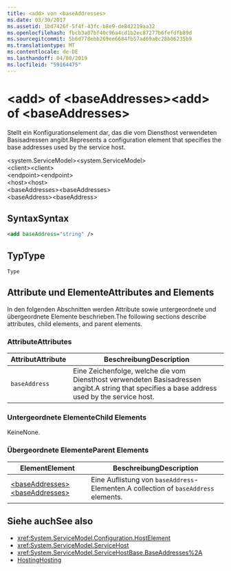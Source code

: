 ```yaml
---
title: <add> von <baseAddresses>
ms.date: 03/30/2017
ms.assetid: 1bd7426f-5f4f-43fc-b8e9-de842219aa32
ms.openlocfilehash: fbcb3a07bf40c96a4cd1b2ec87277b6fefdfb89d
ms.sourcegitcommit: 5b6d778ebb269ee6684fb57ad69a8c28b06235b9
ms.translationtype: MT
ms.contentlocale: de-DE
ms.lasthandoff: 04/08/2019
ms.locfileid: "59164475"
---
```

# <a name="add-of-baseaddresses"></a><span data-ttu-id="59294-102">\<add> of \<baseAddresses></span><span class="sxs-lookup"><span data-stu-id="59294-102">\<add> of \<baseAddresses></span></span>
<span data-ttu-id="59294-103">Stellt ein Konfigurationselement dar, das die vom Diensthost verwendeten Basisadressen angibt.</span><span class="sxs-lookup"><span data-stu-id="59294-103">Represents a configuration element that specifies the base addresses used by the service host.</span></span>  
  
 <span data-ttu-id="59294-104">\<system.ServiceModel></span><span class="sxs-lookup"><span data-stu-id="59294-104">\<system.ServiceModel></span></span>  
<span data-ttu-id="59294-105">\<client></span><span class="sxs-lookup"><span data-stu-id="59294-105">\<client></span></span>  
<span data-ttu-id="59294-106">\<endpoint></span><span class="sxs-lookup"><span data-stu-id="59294-106">\<endpoint></span></span>  
<span data-ttu-id="59294-107">\<host></span><span class="sxs-lookup"><span data-stu-id="59294-107">\<host></span></span>  
<span data-ttu-id="59294-108">\<baseAddresses></span><span class="sxs-lookup"><span data-stu-id="59294-108">\<baseAddresses></span></span>  
<span data-ttu-id="59294-109">\<baseAddress></span><span class="sxs-lookup"><span data-stu-id="59294-109">\<baseAddress></span></span>  
  
## <a name="syntax"></a><span data-ttu-id="59294-110">Syntax</span><span class="sxs-lookup"><span data-stu-id="59294-110">Syntax</span></span>  
  
```xml  
<add baseAddress="string" />
```  
  
## <a name="type"></a><span data-ttu-id="59294-111">Typ</span><span class="sxs-lookup"><span data-stu-id="59294-111">Type</span></span>  
 `Type`  
  
## <a name="attributes-and-elements"></a><span data-ttu-id="59294-112">Attribute und Elemente</span><span class="sxs-lookup"><span data-stu-id="59294-112">Attributes and Elements</span></span>  
 <span data-ttu-id="59294-113">In den folgenden Abschnitten werden Attribute sowie untergeordnete und übergeordnete Elemente beschrieben.</span><span class="sxs-lookup"><span data-stu-id="59294-113">The following sections describe attributes, child elements, and parent elements.</span></span>  
  
### <a name="attributes"></a><span data-ttu-id="59294-114">Attribute</span><span class="sxs-lookup"><span data-stu-id="59294-114">Attributes</span></span>  
  
|<span data-ttu-id="59294-115">Attribut</span><span class="sxs-lookup"><span data-stu-id="59294-115">Attribute</span></span>|<span data-ttu-id="59294-116">Beschreibung</span><span class="sxs-lookup"><span data-stu-id="59294-116">Description</span></span>|  
|---------------|-----------------|  
|`baseAddress`|<span data-ttu-id="59294-117">Eine Zeichenfolge, welche die vom Diensthost verwendeten Basisadressen angibt.</span><span class="sxs-lookup"><span data-stu-id="59294-117">A string that specifies a base address used by the service host.</span></span>|  
  
### <a name="child-elements"></a><span data-ttu-id="59294-118">Untergeordnete Elemente</span><span class="sxs-lookup"><span data-stu-id="59294-118">Child Elements</span></span>  
 <span data-ttu-id="59294-119">Keine</span><span class="sxs-lookup"><span data-stu-id="59294-119">None.</span></span>  
  
### <a name="parent-elements"></a><span data-ttu-id="59294-120">Übergeordnete Elemente</span><span class="sxs-lookup"><span data-stu-id="59294-120">Parent Elements</span></span>  
  
|<span data-ttu-id="59294-121">Element</span><span class="sxs-lookup"><span data-stu-id="59294-121">Element</span></span>|<span data-ttu-id="59294-122">Beschreibung</span><span class="sxs-lookup"><span data-stu-id="59294-122">Description</span></span>|  
|-------------|-----------------|  
|[<span data-ttu-id="59294-123">\<baseAddresses></span><span class="sxs-lookup"><span data-stu-id="59294-123">\<baseAddresses></span></span>](../../../../../docs/framework/configure-apps/file-schema/wcf/baseaddresses.md)|<span data-ttu-id="59294-124">Eine Auflistung von `baseAddress`-Elementen.</span><span class="sxs-lookup"><span data-stu-id="59294-124">A collection of `baseAddress` elements.</span></span>|  
  
## <a name="see-also"></a><span data-ttu-id="59294-125">Siehe auch</span><span class="sxs-lookup"><span data-stu-id="59294-125">See also</span></span>

- <xref:System.ServiceModel.Configuration.HostElement>
- <xref:System.ServiceModel.ServiceHost>
- <xref:System.ServiceModel.ServiceHostBase.BaseAddresses%2A>
- [<span data-ttu-id="59294-126">Hosting</span><span class="sxs-lookup"><span data-stu-id="59294-126">Hosting</span></span>](../../../../../docs/framework/wcf/feature-details/hosting.md)

